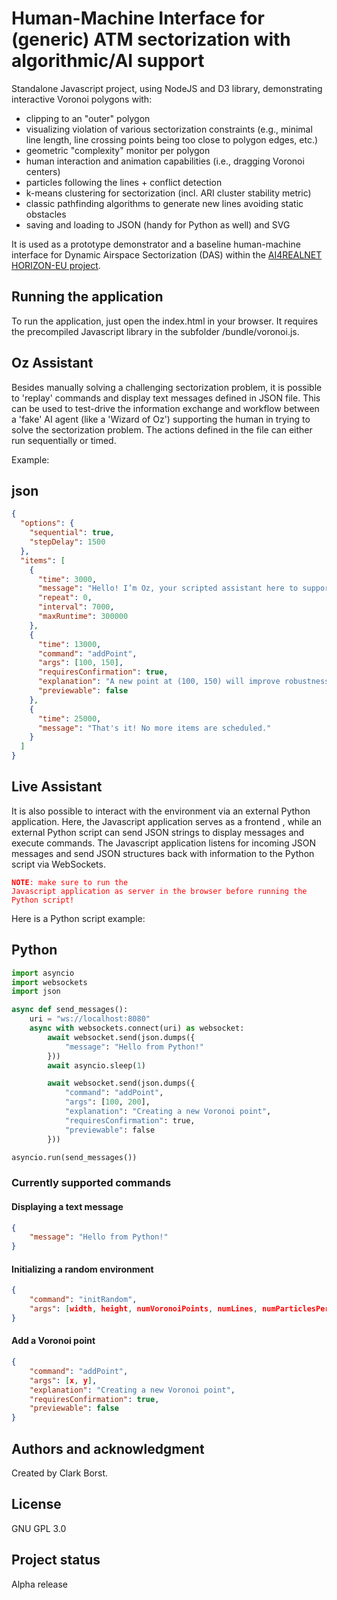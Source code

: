 # Human-Machine Interface for (generic) ATM sectorization with algorithmic/AI support

Standalone Javascript project, using NodeJS and D3 library, demonstrating interactive Voronoi polygons with:
- clipping to an "outer" polygon
- visualizing violation of various sectorization constraints (e.g., minimal line length, line crossing points being too close to polygon edges, etc.)
- geometric "complexity" monitor per polygon
- human interaction and animation capabilities (i.e., dragging Voronoi centers)
- particles following the lines + conflict detection
- k-means clustering for sectorization (incl. ARI cluster stability metric)
- classic pathfinding algorithms to generate new lines avoiding static obstacles
- saving and loading to JSON (handy for Python as well) and SVG

It is used as a prototype demonstrator and a baseline human-machine interface for Dynamic Airspace Sectorization (DAS) within the [AI4REALNET HORIZON-EU project](https://ai4realnet.eu/).

## Running the application

To run the application, just open the index.html in your browser. It requires the precompiled Javascript library in the subfolder /bundle/voronoi.js.  

## Oz Assistant

Besides manually solving a challenging sectorization problem, it is possible to 'replay' commands and display text messages defined in JSON file. This can be used to test-drive the 
information exchange and workflow between a 'fake' AI agent (like a 'Wizard of Oz') supporting the human in trying to solve the sectorization problem. The actions defined in the file can 
either run sequentially or timed.

Example:

json
----

```json
{
  "options": {
    "sequential": true,
    "stepDelay": 1500
  },
  "items": [
    {
      "time": 3000,
      "message": "Hello! I’m Oz, your scripted assistant here to support your sectorization efforts.\n\n",
      "repeat": 0,
      "interval": 7000,
      "maxRuntime": 300000
    },
    {
      "time": 13000,
      "command": "addPoint",
      "args": [100, 150],
      "requiresConfirmation": true,
      "explanation": "A new point at (100, 150) will improve robustness by 15%.",
      "previewable": false
    },
    {
      "time": 25000,
      "message": "That's it! No more items are scheduled."
    }
  ]
}
```

## Live Assistant

It is also possible to interact with the environment via an external Python application. Here, the Javascript application serves as a frontend , while an external Python script
can send JSON strings to display messages and execute commands. The Javascript application listens for incoming JSON messages and send JSON structures back with information to the Python script via WebSockets. 

<code style="color:red">**NOTE**: make sure to run the Javascript application as server in the browser before running the Python script!</code>

Here is a Python script example:

Python
----

```python
import asyncio
import websockets
import json

async def send_messages():
    uri = "ws://localhost:8080"
    async with websockets.connect(uri) as websocket:
        await websocket.send(json.dumps({
            "message": "Hello from Python!"
        }))
        await asyncio.sleep(1)

        await websocket.send(json.dumps({
            "command": "addPoint",
            "args": [100, 200],
            "explanation": "Creating a new Voronoi point",
            "requiresConfirmation": true,
            "previewable": false
        }))

asyncio.run(send_messages())
```

### Currently supported commands

#### Displaying a text message

```json
{
    "message": "Hello from Python!"
}
```

#### Initializing a random environment

```json
{
    "command": "initRandom",
    "args": [width, height, numVoronoiPoints, numLines, numParticlesPerLine]
}
```

#### Add a Voronoi point

```json
{
    "command": "addPoint",
    "args": [x, y],
    "explanation": "Creating a new Voronoi point",
    "requiresConfirmation": true,
    "previewable": false
}
```





## Authors and acknowledgment
Created by Clark Borst.

## License
GNU GPL 3.0

## Project status
Alpha release
































